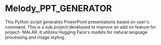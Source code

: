 # Melody_PPT_GENERATOR
This Python script generates PowerPoint presentations based on user's command. This is a sub project developed to improve an add on feature for project- MALAR.  It utilizes Hugging Face's models for natural language processing and image styling.
